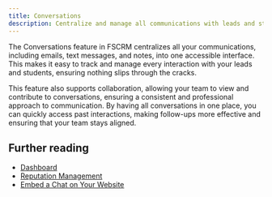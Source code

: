 ```yaml
---
title: Conversations
description: Centralize and manage all communications with leads and students using FSCRM’s Conversations feature.
---
```


The Conversations feature in FSCRM centralizes all your communications, including emails, text messages, and notes, into one accessible interface. This makes it easy to track and manage every interaction with your leads and students, ensuring nothing slips through the cracks.

This feature also supports collaboration, allowing your team to view and contribute to conversations, ensuring a consistent and professional approach to communication. By having all conversations in one place, you can quickly access past interactions, making follow-ups more effective and ensuring that your team stays aligned.

## Further reading

- [Dashboard](/features/dashboard)
- [Reputation Management](/features/reputation-management)
- [Embed a Chat on Your Website](/guides/embed-chat)
